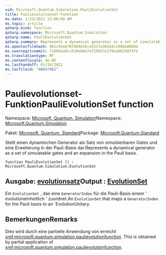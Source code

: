 ```yaml
---
uid: Microsoft.Quantum.Simulation.PauliEvolutionSet
title: Paulievolutionset-Funktion
ms.date: 1/23/2021 12:00:00 AM
ms.topic: article
qsharp.kind: function
qsharp.namespace: Microsoft.Quantum.Simulation
qsharp.name: PauliEvolutionSet
qsharp.summary: Represents a dynamical generator as a set of simulatable gates and an expansion in the Pauli basis.
ms.openlocfilehash: 961c95e6787b69e35ca531fa36164cc988ad660d
ms.sourcegitcommit: 71605ea9cc630e84e7ef29027e1f0ea06299747e
ms.translationtype: MT
ms.contentlocale: de-DE
ms.lasthandoff: 01/26/2021
ms.locfileid: "98847962"
---
```

# <a name="paulievolutionset-function"></a><span data-ttu-id="1d50c-102">Paulievolutionset-Funktion</span><span class="sxs-lookup"><span data-stu-id="1d50c-102">PauliEvolutionSet function</span></span>

<span data-ttu-id="1d50c-103">Namespace: [Microsoft. Quantum. Simulation](xref:Microsoft.Quantum.Simulation)</span><span class="sxs-lookup"><span data-stu-id="1d50c-103">Namespace: [Microsoft.Quantum.Simulation](xref:Microsoft.Quantum.Simulation)</span></span>

<span data-ttu-id="1d50c-104">Paket: [Microsoft. Quantum. Standard](https://nuget.org/packages/Microsoft.Quantum.Standard)</span><span class="sxs-lookup"><span data-stu-id="1d50c-104">Package: [Microsoft.Quantum.Standard](https://nuget.org/packages/Microsoft.Quantum.Standard)</span></span>


<span data-ttu-id="1d50c-105">Stellt einen dynamischen Generator als Satz von simulsierbaren Gates und eine Erweiterung in der Pauli-Basis dar.</span><span class="sxs-lookup"><span data-stu-id="1d50c-105">Represents a dynamical generator as a set of simulatable gates and an expansion in the Pauli basis.</span></span>

```qsharp
function PauliEvolutionSet () : Microsoft.Quantum.Simulation.EvolutionSet
```


## <a name="output--evolutionset"></a><span data-ttu-id="1d50c-106">Ausgabe: [evolutionsatz](xref:Microsoft.Quantum.Simulation.EvolutionSet)</span><span class="sxs-lookup"><span data-stu-id="1d50c-106">Output : [EvolutionSet](xref:Microsoft.Quantum.Simulation.EvolutionSet)</span></span>

<span data-ttu-id="1d50c-107">Ein `EvolutionSet` , das eine `GeneratorIndex` für die Pauli-Basis einem ' evolutioneinheitlich ' zuordnet.</span><span class="sxs-lookup"><span data-stu-id="1d50c-107">An `EvolutionSet` that maps a `GeneratorIndex` for the Pauli basis to an \`EvolutionUnitary.</span></span>

## <a name="remarks"></a><span data-ttu-id="1d50c-108">Bemerkungen</span><span class="sxs-lookup"><span data-stu-id="1d50c-108">Remarks</span></span>

<span data-ttu-id="1d50c-109">Dies wird durch eine partielle Anwendung von erreicht <xref:microsoft.quantum.simulation.paulievolutionfunction> .</span><span class="sxs-lookup"><span data-stu-id="1d50c-109">This is obtained by partial application of <xref:microsoft.quantum.simulation.paulievolutionfunction>.</span></span>